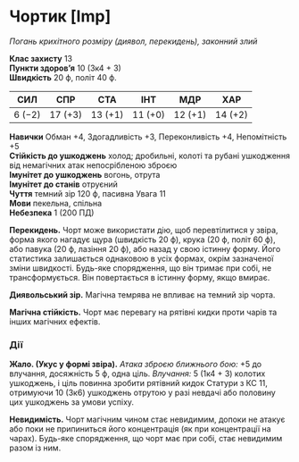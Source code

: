 # Чортик [Imp]

_Погань крихітного розміру (диявол, перекидень), законний злий_

**Клас захисту** 13  
**Пункти здоров’я** 10 (3к4 + 3)  
**Швидкість** 20 ф, політ 40 ф.

|СИЛ|СПР|СТА|ІНТ|МДР|ХАР|
|---|---|---|---|---|---|
|6 (−2)|17 (+3)|13 (+1)|11 (+0)|12 (+1)|14 (+2)|
**Навички** Обман +4, Здогадливість +3, Переконливість +4, Непомітність +5  
**Стійкість до ушкоджень** холод; дробильні, колоті та рубані ушкодження від немагічних атак непосрібленою зброєю  
**Імунітет до ушкоджень** вогонь, отрута  
**Імунітет до станів** отруєний  
**Чуття** темний зір 120 ф, пасивна Увага 11  
**Мови** пекельна, спільна  
**Небезпека** 1 (200 ПД)

**Перекидень.** Чорт може використати дію, щоб перевтілитися у звіра, форма якого нагадує щура (швидкість 20 ф), крука (20 ф, політ 60 ф), або павука (20 ф, лазіння 20 ф), або назад у свою істинну форму. Його статистика залишається однаковою в усіх формах, окрім зазначеної зміни швидкості. Будь-яке спорядження, що він тримає при собі, не трансформується. Він повертається в істинну форму, якщо вмирає.

**Диявольський зір.** Магічна темрява не впливає на темний зір чорта.

**Магічна стійкість.** Чорт має перевагу на рятівні кидки проти чарів та інших магічних ефектів.

### Дії

**Жало. (Укус у формі звіра).** _Атака зброєю ближнього бою:_ +5 до влучання, досяжність 5 ф, одна ціль. _Влучання:_ 5 (1к4 + 3) колотих ушкоджень, і ціль повинна зробити рятівний кидок Статури з КС 11, отримуючи 10 (3к6) ушкоджень отрутою у разі невдачі або половину цих ушкоджень за умови успіху.

**Невидимість.** Чорт магічним чином стає невидимим, допоки не атакує або поки не припиниться його концентрація (як при концентрації на чарах). Будь-яке спорядження, що чорт має при собі, стає невидимим разом із ним.